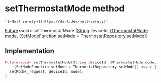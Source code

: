 


# setThermostatMode method




    *[<Null safety>](https://dart.dev/null-safety)*




[Future](https://api.flutter.dev/flutter/dart-async/Future-class.html)&lt;void> setThermostatMode
([String](https://api.flutter.dev/flutter/dart-core/String-class.html) deviceId, [GThermostatMode](https://yonomi.co/third_party_yonomi_graphql_schema_schema.docs.schema.gql/GThermostatMode-class.html) mode, {[SetModeFunction](../../providers_thermostat_provider/SetModeFunction.md) setMode = ThermostatRepository.setMode})








## Implementation

```dart
Future<void> setThermostatMode(String deviceId, GThermostatMode mode,
    {SetModeFunction setMode = ThermostatRepository.setMode}) async {
  setMode(_request, deviceId, mode);
}
```







